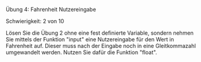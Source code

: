 Übung 4: Fahrenheit Nutzereingabe

Schwierigkeit: 2 von 10

Lösen Sie die Übung 2 ohne eine fest definierte Variable, sondern
nehmen Sie mittels der Funktion "input" eine Nutzereingabe für den
Wert in Fahrenheit auf. Dieser muss nach der Eingabe noch in
eine Gleitkommazahl umgewandelt werden. Nutzen Sie dafür die Funktion "float".

